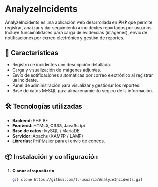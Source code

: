 # AnalyzeIncidents

AnalyzeIncidents es una aplicación web desarrollada en **PHP** que permite registrar, analizar y dar seguimiento a incidentes reportados por usuarios.  
Incluye funcionalidades para carga de evidencias (imágenes), envío de notificaciones por correo electrónico y gestión de reportes.

## 🚀 Características

- Registro de incidentes con descripción detallada.
- Carga y visualización de imágenes adjuntas.
- Envío de notificaciones automáticas por correo electrónico al registrar un incidente.
- Panel de administración para visualizar y gestionar los reportes.
- Base de datos MySQL para almacenamiento seguro de la información.

## 🛠 Tecnologías utilizadas

- **Backend:** PHP 8+
- **Frontend:** HTML5, CSS3, JavaScript
- **Base de datos:** MySQL / MariaDB
- **Servidor:** Apache (XAMPP / LAMP)
- **Librerías:** [PHPMailer](https://github.com/PHPMailer/PHPMailer) para el envío de correos.

## 📦 Instalación y configuración

1. **Clonar el repositorio**
   ```bash
   git clone https://github.com/tu-usuario/AnalyzeIncidents.git
